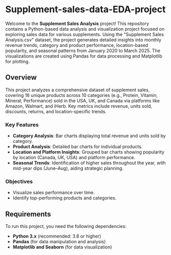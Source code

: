 # Supplement-sales-data-EDA-project
Welcome to the **Supplement Sales Analysis** project! This repository contains a Python-based data analysis and visualization project focused on exploring sales data for various supplements. Using the "Supplement Sales Analysis.csv" dataset, the project generates detailed insights into monthly revenue trends, category and product performance, location-based popularity, and seasonal patterns from January 2020 to March 2025. The visualizations are created using Pandas for data processing and Matplotlib for plotting.

## Overview

This project analyzes a comprehensive dataset of supplement sales, covering 16 unique products across 10 categories (e.g., Protein, Vitamin, Mineral, Performance) sold in the USA, UK, and Canada via platforms like Amazon, Walmart, and iHerb. Key metrics include revenue, units sold, discounts, returns, and location-specific trends.

### Key Features
- **Category Analysis**: Bar charts displaying total revenue and units sold by category.
- **Product Analysis**: Detailed bar charts for individual products.
- **Location and Platform Insights**: Grouped bar charts showing popularity by location (Canada, UK, USA) and platform performance.
- **Seasonal Trends**: Identification of higher sales throughout the year, with mid-year dips (June–Aug), aiding strategic planning.

### Objectives
- Visualize sales performance over time.
- Identify top-performing products and categories.

## Requirements

To run this project, you need the following dependencies:
- **Python 3.x** (recommended: 3.8 or higher)
- **Pandas** (for data manipulation and analysis)
- **Matplotlib and Seaborn** (for data visualization)

